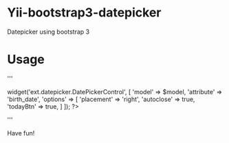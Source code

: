 Yii-bootstrap3-datepicker
=========================

Datepicker using bootstrap 3

Usage
=====

'''
<?php $this->widget('ext.datepicker.DatePickerControl', [
    'model' => $model,
    'attribute' => 'birth_date',
    'options' => [
        'placement' => 'right',
        'autoclose' => true,
        'todayBtn' => true,
    ]
]); ?>
'''

Have fun!